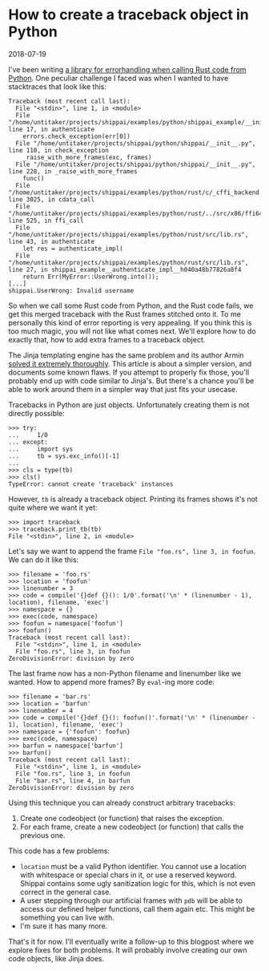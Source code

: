 How to create a traceback object in Python
==========================================

<time id=post-date>2018-07-19</time>

I\'ve been writing [a library for errorhandling when calling Rust code
from Python](https://github.com/untitaker/shippai). One peculiar
challenge I faced was when I wanted to have stacktraces that look like
this:

    Traceback (most recent call last):
      File "<stdin>", line 1, in <module>
      File "/home/untitaker/projects/shippai/examples/python/shippai_example/__init__.py", line 17, in authenticate
        errors.check_exception(err[0])
      File "/home/untitaker/projects/shippai/python/shippai/__init__.py", line 110, in check_exception
        _raise_with_more_frames(exc, frames)
      File "/home/untitaker/projects/shippai/python/shippai/__init__.py", line 228, in _raise_with_more_frames
        func()
      File "/home/untitaker/projects/shippai/examples/python/rust/c/_cffi_backend.c", line 3025, in cdata_call
      File "/home/untitaker/projects/shippai/examples/python/rust/../src/x86/ffi64.c", line 525, in ffi_call
      File "/home/untitaker/projects/shippai/examples/python/rust/src/lib.rs", line 43, in authenticate
        let res = authenticate_impl(
      File "/home/untitaker/projects/shippai/examples/python/rust/src/lib.rs", line 27, in shippai_example__authenticate_impl__h040a48b77826a8f4
        return Err(MyError::UserWrong.into());
    [...]
    shippai.UserWrong: Invalid username

So when we call some Rust code from Python, and the Rust code fails, we
get this merged traceback with the Rust frames stitched onto it. To me
personally this kind of error reporting is very appealing. If you think
this is too much magic, you will not like what comes next. We\'ll
explore how to do exactly that, how to add extra frames to a traceback
object.

The Jinja templating engine has the same problem and its author Armin
[solved it extremely
thoroughly](https://github.com/pallets/jinja/blob/fb7e12cce67b9849899f934e697f7e2a91d604c2/jinja2/debug.py).
This article is about a simpler version, and documents some known flaws.
If you attempt to properly fix those, you\'ll probably end up with code
similar to Jinja\'s. But there\'s a chance you\'ll be able to work
around them in a simpler way that just fits your usecase.

Tracebacks in Python are just objects. Unfortunately creating them is
not directly possible:

    >>> try:
    ...     1/0
    ... except:
    ...     import sys
    ...     tb = sys.exc_info()[-1]
    ...
    >>> cls = type(tb)
    >>> cls()
    TypeError: cannot create 'traceback' instances

However, `tb` is already a traceback object. Printing its frames shows
it\'s not quite where we want it yet:

    >>> import traceback
    >>> traceback.print_tb(tb)
    File "<stdin>", line 2, in <module>

Let\'s say we want to append the frame
`File "foo.rs", line 3, in foofun`. We can do it like this:

    >>> filename = 'foo.rs'
    >>> location = 'foofun'
    >>> linenumber = 3
    >>> code = compile('{}def {}(): 1/0'.format('\n' * (linenumber - 1), location), filename, 'exec')
    >>> namespace = {}
    >>> exec(code, namespace)
    >>> foofun = namespace['foofun']
    >>> foofun()
    Traceback (most recent call last):
      File "<stdin>", line 1, in <module>
      File "foo.rs", line 3, in foofun
    ZeroDivisionError: division by zero

The last frame now has a non-Python filename and linenumber like we
wanted. How to append more frames? By `eval`-ing more code:

    >>> filename = 'bar.rs'
    >>> location = 'barfun'
    >>> linenumber = 4
    >>> code = compile('{}def {}(): foofun()'.format('\n' * (linenumber - 1), location), filename, 'exec')
    >>> namespace = {'foofun': foofun}
    >>> exec(code, namespace)
    >>> barfun = namespace['barfun']
    >>> barfun()
    Traceback (most recent call last):
      File "<stdin>", line 1, in <module>
      File "foo.rs", line 3, in foofun
      File "bar.rs", line 4, in barfun
    ZeroDivisionError: division by zero

Using this technique you can already construct arbitrary tracebacks:

1.  Create one codeobject (or function) that raises the exception.
2.  For each frame, create a new codeobject (or function) that calls the
    previous one.

This code has a few problems:

-   `location` must be a valid Python identifier. You cannot use a
    location with whitespace or special chars in it, or use a reserved
    keyword. Shippai contains some ugly sanitization logic for this,
    which is not even correct in the general case.
-   A user stepping through our artificial frames with `pdb` will be
    able to access our defined helper functions, call them again etc.
    This might be something you can live with.
-   I\'m sure it has many more.

That\'s it for now. I\'ll eventually write a follow-up to this blogpost
where we explore fixes for both problems. It will probably involve
creating our own code objects, like Jinja does.
